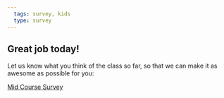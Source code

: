 ```yaml
---
  tags: survey, kids  
  type: survey
---
```


## Great job today!

Let us know what you think of the class so far, so that we can make it as awesome as possible for you:

[Mid Course Survey](https://www.surveymonkey.com/s/RQC85GQ)